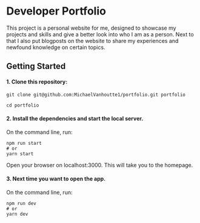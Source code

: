 # Developer Portfolio
This project is a personal website for me, designed to showcase my projects and skills and give a better look into who I am as a person. Next to that I also put blogposts on the website to share my experiences and newfound knowledge on certain topics.

## Getting Started
<h4>1. Clone this repository:</h4>

```
git clone git@github.com:MichaelVanhoutte1/portfolio.git portfolio

cd portfolio
```
<h4>2. Install the dependencies and start the local server.</h4>

On the command line, run:
```
npm run start
# or
yarn start
```
Open your browser on localhost:3000. This will take you to the homepage.

<h4>3. Next time you want to open the app.</h4>

On the command line, run:
```
npm run dev
# or
yarn dev
```
